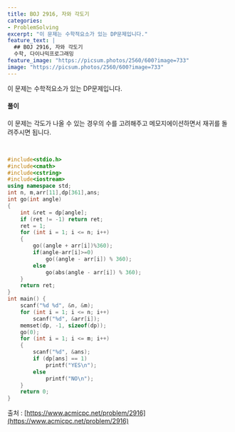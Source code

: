 ```yaml
---
title: BOJ 2916, 자와 각도기
categories:
- ProblemSolving
excerpt: "이 문제는 수학적요소가 있는 DP문제입니다."
feature_text: |
  ## BOJ 2916, 자와 각도기
  수학, 다이나믹프로그래밍
feature_image: "https://picsum.photos/2560/600?image=733"
image: "https://picsum.photos/2560/600?image=733"
---
```


이 문제는 수학적요소가 있는 DP문제입니다.

<h4>풀이</h4> 
 이 문제는 각도가 나올 수 있는 경우의 수를 고려해주고 메모지에이션하면서 재귀를 돌려주시면 됩니다.

​
```c++
#include<stdio.h>
#include<cmath>
#include<cstring>
#include<iostream>
using namespace std;
int n, m,arr[11],dp[361],ans;
int go(int angle)
{
	int &ret = dp[angle];
	if (ret != -1) return ret;
	ret = 1;
	for (int i = 1; i <= n; i++)
	{
		go((angle + arr[i])%360);
		if(angle-arr[i]>=0)
			go((angle - arr[i]) % 360);
		else
			go(abs(angle - arr[i]) % 360);
	}
	return ret;
}
int main() {
	scanf("%d %d", &n, &m);
	for (int i = 1; i <= n; i++)
		scanf("%d", &arr[i]);
	memset(dp, -1, sizeof(dp));
	go(0);
	for (int i = 1; i <= m; i++)
	{
		scanf("%d", &ans);
		if (dp[ans] == 1)
			printf("YES\n");
		else
			printf("NO\n");
	}
	return 0;
}
```

출처 : [https://www.acmicpc.net/problem/2916](https://www.acmicpc.net/problem/2916)